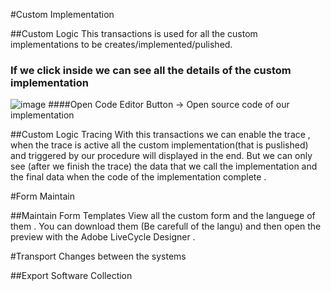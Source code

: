 #Custom Implementation

##Custom Logic 
  This transactions is used for all the custom implementations to be creates/implemented/pulished.
  
### If we click inside we can see all the details of  the custom implementation 
![image](https://github.com/user-attachments/assets/f4103dd0-a7cf-461d-b7e8-30b3af9ad173)
  ####Open Code Editor Button -> Open source code of our implementation 
        

##Custom Logic Tracing 
 With this transactions we can enable the trace ,
 when the trace is active all the custom implementation(that is puslished) and triggered by our procedure will displayed in the end.
 But we can only see (after we finish the trace) the data that we call the implementation and the final data when the code of the implementation complete .

#Form Maintain

##Maintain Form Templates
  View all the custom form and the languege of them .
  You can download them (Be carefull of the langu) and then open the preview with the Adobe LiveCycle Designer .

#Transport Changes between the systems

##Export Software Collection



